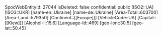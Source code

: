 ﻿---
location: [50.45,30.5]
type: Country
tags:
- geo/Country
---
SpocWebEntityId: 27044
isDeleted: false
confidential: public
[ISO2::UA]
[ISO3::UKR]
[name-en::Ukraine]
[name-de::Ukraine]
[Area-Total::603700]
[Area-Land::579350]
[Continent::[[Europe]]]
[VehicleCode::UA]
[Capital::[[Kiew]]]
[Alcohol-l::15.6]
[Language-Id::469]
[geo-lon::30.5]
[geo-lat::50.45]

